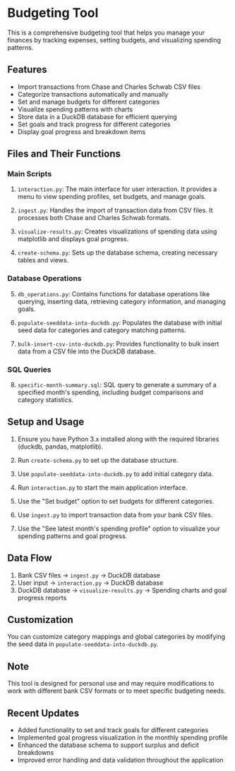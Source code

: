 # Budgeting Tool

This is a comprehensive budgeting tool that helps you manage your finances by tracking expenses, setting budgets, and visualizing spending patterns.

## Features

- Import transactions from Chase and Charles Schwab CSV files
- Categorize transactions automatically and manually
- Set and manage budgets for different categories
- Visualize spending patterns with charts
- Store data in a DuckDB database for efficient querying
- Set goals and track progress for different categories
- Display goal progress and breakdown items

## Files and Their Functions

### Main Scripts

1. `interaction.py`: The main interface for user interaction. It provides a menu to view spending profiles, set budgets, and manage goals.

2. `ingest.py`: Handles the import of transaction data from CSV files. It processes both Chase and Charles Schwab formats.

3. `visualize-results.py`: Creates visualizations of spending data using matplotlib and displays goal progress.

4. `create-schema.py`: Sets up the database schema, creating necessary tables and views.

### Database Operations

5. `db_operations.py`: Contains functions for database operations like querying, inserting data, retrieving category information, and managing goals.

6. `populate-seeddata-into-duckdb.py`: Populates the database with initial seed data for categories and category matching patterns.

7. `bulk-insert-csv-into-duckdb.py`: Provides functionality to bulk insert data from a CSV file into the DuckDB database.

### SQL Queries

8. `specific-month-summary.sql`: SQL query to generate a summary of a specified month's spending, including budget comparisons and category statistics.

## Setup and Usage

1. Ensure you have Python 3.x installed along with the required libraries (duckdb, pandas, matplotlib).

2. Run `create-schema.py` to set up the database structure.

3. Use `populate-seeddata-into-duckdb.py` to add initial category data.

4. Run `interaction.py` to start the main application interface.

5. Use the "Set budget" option to set budgets for different categories.

6. Use `ingest.py` to import transaction data from your bank CSV files.

7. Use the "See latest month's spending profile" option to visualize your spending patterns and goal progress.

## Data Flow

1. Bank CSV files → `ingest.py` → DuckDB database
2. User input → `interaction.py` → DuckDB database
3. DuckDB database → `visualize-results.py` → Spending charts and goal progress reports

## Customization

You can customize category mappings and global categories by modifying the seed data in `populate-seeddata-into-duckdb.py`.

## Note

This tool is designed for personal use and may require modifications to work with different bank CSV formats or to meet specific budgeting needs.

## Recent Updates

- Added functionality to set and track goals for different categories
- Implemented goal progress visualization in the monthly spending profile
- Enhanced the database schema to support surplus and deficit breakdowns
- Improved error handling and data validation throughout the application
